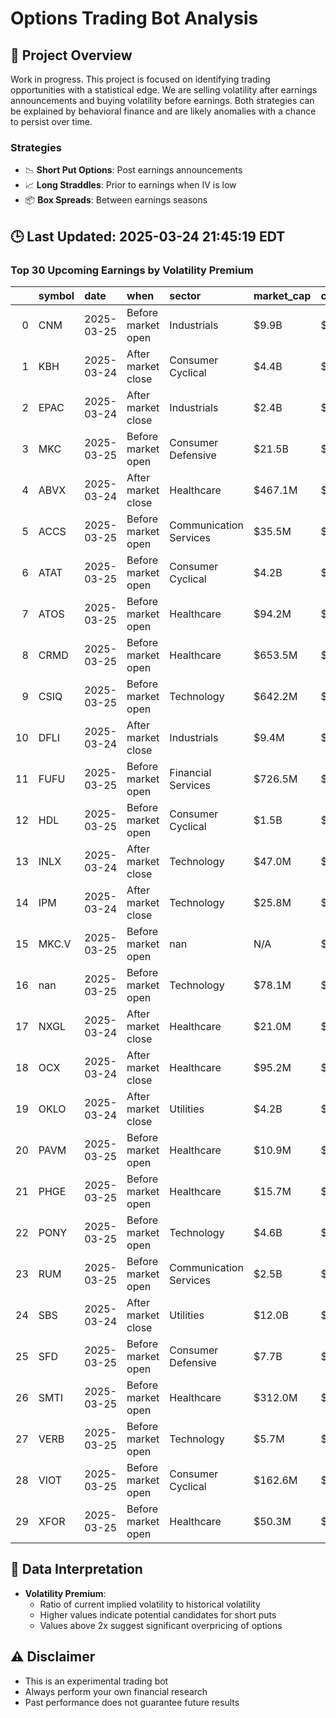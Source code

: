 # Options Trading Bot Analysis

## 🚀 Project Overview
Work in progress. This project is focused on identifying trading opportunities with a statistical edge.
We are selling volatility after earnings announcements and buying volatility before earnings.
Both strategies can be explained by behavioral finance and are likely anomalies with a chance to persist over time.

### Strategies
- 📉 **Short Put Options**: Post earnings announcements
- 📈 **Long Straddles**: Prior to earnings when IV is low
- 📦 **Box Spreads**: Between earnings seasons

## 🕒 Last Updated: 2025-03-24 21:45:19 EDT

### Top 30 Upcoming Earnings by Volatility Premium

|    | symbol   | date       | when               | sector                 | market_cap   | close   | hv_current   | iv_current   | vol_premium   |
|---:|:---------|:-----------|:-------------------|:-----------------------|:-------------|:--------|:-------------|:-------------|:--------------|
|  0 | CNM      | 2025-03-25 | Before market open | Industrials            | $9.9B        | $48.27  | 27.46%       | 52.20%       | 1.90x         |
|  1 | KBH      | 2025-03-24 | After market close | Consumer Cyclical      | $4.4B        | $59.75  | 30.72%       | 44.14%       | 1.44x         |
|  2 | EPAC     | 2025-03-24 | After market close | Industrials            | $2.4B        | $42.25  | 29.18%       | 32.75%       | 1.12x         |
|  3 | MKC      | 2025-03-25 | Before market open | Consumer Defensive     | $21.5B       | $80.17  | 25.85%       | 26.74%       | 1.03x         |
|  4 | ABVX     | 2025-03-24 | After market close | Healthcare             | $467.1M      | $7.38   | nan%         | nan%         | nanx          |
|  5 | ACCS     | 2025-03-25 | Before market open | Communication Services | $35.5M       | $9.31   | nan%         | nan%         | nanx          |
|  6 | ATAT     | 2025-03-25 | Before market open | Consumer Cyclical      | $4.2B        | $30.27  | nan%         | nan%         | nanx          |
|  7 | ATOS     | 2025-03-25 | Before market open | Healthcare             | $94.2M       | $0.75   | nan%         | nan%         | nanx          |
|  8 | CRMD     | 2025-03-25 | Before market open | Healthcare             | $653.5M      | $10.91  | nan%         | nan%         | nanx          |
|  9 | CSIQ     | 2025-03-25 | Before market open | Technology             | $642.2M      | $9.96   | nan%         | nan%         | nanx          |
| 10 | DFLI     | 2025-03-24 | After market close | Industrials            | $9.4M        | $1.38   | nan%         | nan%         | nanx          |
| 11 | FUFU     | 2025-03-25 | Before market open | Financial Services     | $726.5M      | $4.28   | nan%         | nan%         | nanx          |
| 12 | HDL      | 2025-03-25 | Before market open | Consumer Cyclical      | $1.5B        | $26.57  | nan%         | nan%         | nanx          |
| 13 | INLX     | 2025-03-24 | After market close | Technology             | $47.0M       | $11.10  | nan%         | nan%         | nanx          |
| 14 | IPM      | 2025-03-24 | After market close | Technology             | $25.8M       | $1.82   | nan%         | nan%         | nanx          |
| 15 | MKC.V    | 2025-03-25 | Before market open | nan                    | N/A          | $nan    | nan%         | nan%         | nanx          |
| 16 | nan      | 2025-03-25 | Before market open | Technology             | $78.1M       | $4.70   | nan%         | nan%         | nanx          |
| 17 | NXGL     | 2025-03-24 | After market close | Healthcare             | $21.0M       | $2.70   | nan%         | nan%         | nanx          |
| 18 | OCX      | 2025-03-24 | After market close | Healthcare             | $95.2M       | $3.40   | nan%         | nan%         | nanx          |
| 19 | OKLO     | 2025-03-24 | After market close | Utilities              | $4.2B        | $27.16  | nan%         | nan%         | nanx          |
| 20 | PAVM     | 2025-03-25 | Before market open | Healthcare             | $10.9M       | $0.81   | nan%         | nan%         | nanx          |
| 21 | PHGE     | 2025-03-25 | Before market open | Healthcare             | $15.7M       | $0.64   | nan%         | nan%         | nanx          |
| 22 | PONY     | 2025-03-25 | Before market open | Technology             | $4.6B        | $12.71  | nan%         | nan%         | nanx          |
| 23 | RUM      | 2025-03-25 | Before market open | Communication Services | $2.5B        | $7.74   | nan%         | nan%         | nanx          |
| 24 | SBS      | 2025-03-24 | After market close | Utilities              | $12.0B       | $17.66  | nan%         | nan%         | nanx          |
| 25 | SFD      | 2025-03-25 | Before market open | Consumer Defensive     | $7.7B        | $19.05  | nan%         | nan%         | nanx          |
| 26 | SMTI     | 2025-03-25 | Before market open | Healthcare             | $312.0M      | $33.60  | nan%         | nan%         | nanx          |
| 27 | VERB     | 2025-03-25 | Before market open | Technology             | $5.7M        | $5.46   | nan%         | nan%         | nanx          |
| 28 | VIOT     | 2025-03-25 | Before market open | Consumer Cyclical      | $162.6M      | $1.88   | nan%         | nan%         | nanx          |
| 29 | XFOR     | 2025-03-25 | Before market open | Healthcare             | $50.3M       | $0.31   | nan%         | nan%         | nanx          |

## 📝 Data Interpretation

- **Volatility Premium**: 
  - Ratio of current implied volatility to historical volatility
  - Higher values indicate potential candidates for short puts
  - Values above 2x suggest significant overpricing of options

## ⚠️ Disclaimer
- This is an experimental trading bot
- Always perform your own financial research
- Past performance does not guarantee future results
